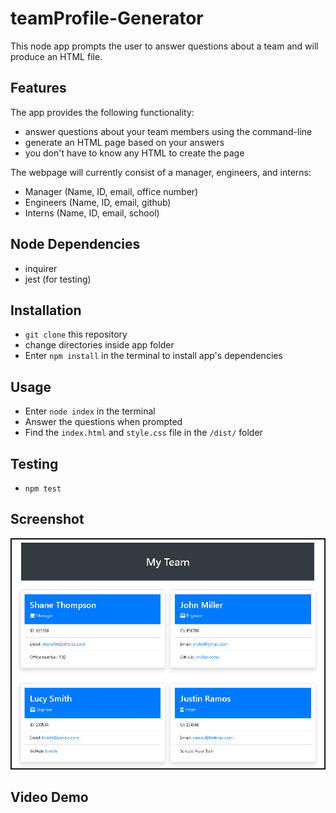 # teamProfile-Generator

This node app prompts the user to answer questions about a team and will produce an HTML file.

## Features

The app provides the following functionality:

- answer questions about your team members using the command-line
- generate an HTML page based on your answers
- you don't have to know any HTML to create the page

The webpage will currently consist of a manager, engineers, and interns:

- Manager (Name, ID, email, office number)
- Engineers (Name, ID, email, github)
- Interns (Name, ID, email, school)

## Node Dependencies

- inquirer
- jest (for testing)

## Installation

- `git clone` this repository
- change directories inside app folder
- Enter `npm install` in the terminal to install app's dependencies

## Usage

- Enter `node index` in the terminal
- Answer the questions when prompted
- Find the `index.html` and `style.css` file in the `/dist/` folder

## Testing

- `npm test`

## Screenshot

![screenshot of Team Profile Generator](/screenshot.jpg)

## Video Demo


